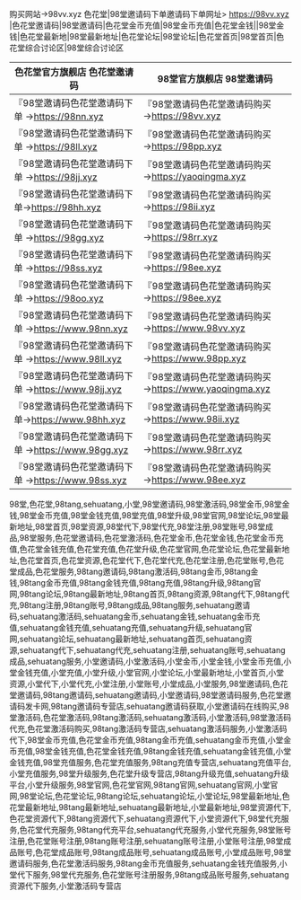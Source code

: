 购买网站→98vv.xyz  色花堂|98堂邀请码下单邀请码下单网址> https://98vv.xyz |色花堂邀请码|98堂邀请码|色花堂金币充值|98堂金币充值|色花堂金钱||98堂金钱|色花堂最新地|98堂最新地址|色花堂论坛|98堂论坛|色花堂首页|98堂首页|色花堂综合讨论区|98堂综合讨论区



 | 色花堂官方旗舰店 色花堂邀请码                             | 98堂官方旗舰店 98堂邀请码                              |
 | --------------------------------------------------------- | ------------------------------------------------------ |
 | 『98堂邀请码色花堂邀请码下单 →https://98nn.xyz          | 『98堂邀请码色花堂邀请码购买→https://98vv.xyz            |
 | 『98堂邀请码色花堂邀请码下单 →https://98ll.xyz          | 『98堂邀请码色花堂邀请码购买→https://98pp.xyz           |
 | 『98堂邀请码色花堂邀请码下单 →https://98jj.xyz           | 『98堂邀请码色花堂邀请码购买→https://yaoqingma.xyz           |
 | 『98堂邀请码色花堂邀请码下单→https://98hh.xyz            | 『98堂邀请码色花堂邀请码购买 →https://98ii.xyz          |
 | 『98堂邀请码色花堂邀请码下单 →https://98gg.xyz                 | 『98堂邀请码色花堂邀请码购买→https://98rr.xyz            |
 | 『98堂邀请码色花堂邀请码下单 →https://98ss.xyz               | 『98堂邀请码色花堂邀请码购买→https://98ee.xyz         |
 | 『98堂邀请码色花堂邀请码下单 →https://98oo.xyz              | 『98堂邀请码色花堂邀请码购买→https://98ee.xyz         |
 | 『98堂邀请码色花堂邀请码下单 →https://www.98nn.xyz          | 『98堂邀请码色花堂邀请码购买→https://www.98vv.xyz            |
 | 『98堂邀请码色花堂邀请码下单 →https://www.98ll.xyz        | 『98堂邀请码色花堂邀请码购买→https://www.98pp.xyz           |
 | 『98堂邀请码色花堂邀请码下单 →https://www.98jj.xyz        | 『98堂邀请码色花堂邀请码购买→https://www.yaoqingma.xyz           |
 | 『98堂邀请码色花堂邀请码下单→https://www.98hh.xyz            | 『98堂邀请码色花堂邀请码购买 →https://www.98ii.xyz          |
 | 『98堂邀请码色花堂邀请码下单 →https://www.98gg.xyz                 | 『98堂邀请码色花堂邀请码购买→https://www.98rr.xyz            |
 | 『98堂邀请码色花堂邀请码下单 →https://www.98ss.xyz               | 『98堂邀请码色花堂邀请码购买→https://www.98ee.xyz         |


98堂,色花堂,98tang,sehuatang,小堂,98堂邀请码,98堂激活码,98堂金币,98堂金钱,98堂金币充值,98堂金钱充值,98堂充值,98堂升级,98堂官网,98堂论坛,98堂最新地址,98堂首页,98堂资源,98堂代下,98堂代充,98堂注册,98堂账号,98堂成品,98堂服务,色花堂邀请码,色花堂激活码,色花堂金币,色花堂金钱,色花堂金币充值,色花堂金钱充值,色花堂充值,色花堂升级,色花堂官网,色花堂论坛,色花堂最新地址,色花堂首页,色花堂资源,色花堂代下,色花堂代充,色花堂注册,色花堂账号,色花堂成品,色花堂服务,98tang邀请码,98tang激活码,98tang金币,98tang金钱,98tang金币充值,98tang金钱充值,98tang充值,98tang升级,98tang官网,98tang论坛,98tang最新地址,98tang首页,98tang资源,98tang代下,98tang代充,98tang注册,98tang账号,98tang成品,98tang服务,sehuatang邀请码,sehuatang激活码,sehuatang金币,sehuatang金钱,sehuatang金币充值,sehuatang金钱充值,sehuatang充值,sehuatang升级,sehuatang官网,sehuatang论坛,sehuatang最新地址,sehuatang首页,sehuatang资源,sehuatang代下,sehuatang代充,sehuatang注册,sehuatang账号,sehuatang成品,sehuatang服务,小堂邀请码,小堂激活码,小堂金币,小堂金钱,小堂金币充值,小堂金钱充值,小堂充值,小堂升级,小堂官网,小堂论坛,小堂最新地址,小堂首页,小堂资源,小堂代下,小堂代充,小堂注册,小堂账号,小堂成品,小堂服务,98堂邀请码,色花堂邀请码,98tang邀请码,sehuatang邀请码,小堂邀请码,98堂邀请码服务,色花堂邀请码发卡网,98tang邀请码专营店,sehuatang邀请码获取,小堂邀请码在线购买,98堂激活码,色花堂激活码,98tang激活码,sehuatang激活码,小堂激活码,98堂激活码代充,色花堂激活码购买,98tang激活码专营店,sehuatang激活码服务,小堂激活码代下,98堂金币充值,色花堂金币充值,98tang金币充值,sehuatang金币充值,小堂金币充值,98堂金钱充值,色花堂金钱充值,98tang金钱充值,sehuatang金钱充值,小堂金钱充值,98堂充值服务,色花堂充值服务,98tang充值专营店,sehuatang充值平台,小堂充值服务,98堂升级服务,色花堂升级专营店,98tang升级充值,sehuatang升级平台,小堂升级服务,98堂官网,色花堂官网,98tang官网,sehuatang官网,小堂官网,98堂论坛,色花堂论坛,98tang论坛,sehuatang论坛,小堂论坛,98堂最新地址,色花堂最新地址,98tang最新地址,sehuatang最新地址,小堂最新地址,98堂资源代下,色花堂资源代下,98tang资源代下,sehuatang资源代下,小堂资源代下,98堂代充服务,色花堂代充服务,98tang代充平台,sehuatang代充服务,小堂代充服务,98堂账号注册,色花堂账号注册,98tang账号注册,sehuatang账号注册,小堂账号注册,98堂成品账号,色花堂成品账号,98tang成品账号,sehuatang成品账号,小堂成品账号,98堂邀请码服务,色花堂激活码服务,98tang金币充值服务,sehuatang金钱充值服务,小堂代下服务,98堂代充服务,色花堂账号注册服务,98tang成品账号服务,sehuatang资源代下服务,小堂激活码专营店

          
           
